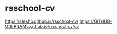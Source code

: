 # rsschool-cv
https://stesho.github.io/rsschool-cv/
https://GITHUB-USERNAME.github.io/rsschool-cv/cv
